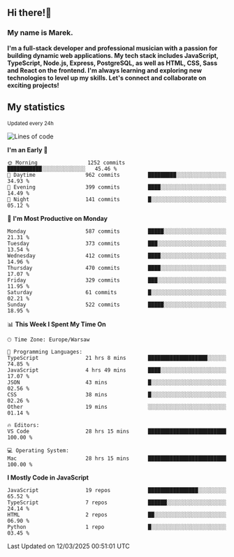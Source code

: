 ## Hi there!👋 ##
### My name is Marek. ###

**I'm a full-stack developer and professional musician with a passion for building dynamic web applications. My tech stack includes JavaScript, TypeScript, Node.js, Express, PostgreSQL, as well as HTML, CSS, Sass and React on the frontend. I'm always learning and exploring new technologies to level up my skills. Let's connect and collaborate on exciting projects!**

## My statistics ##
<sub>Updated every 24h</sub>
<!--START_SECTION:waka-->
![Lines of code](https://img.shields.io/badge/From%20Hello%20World%20I%27ve%20Written-155.2%20thousand%20lines%20of%20code-blue)

**I'm an Early 🐤** 

```text
🌞 Morning                1252 commits        ███████████░░░░░░░░░░░░░░   45.46 % 
🌆 Daytime                962 commits         █████████░░░░░░░░░░░░░░░░   34.93 % 
🌃 Evening                399 commits         ████░░░░░░░░░░░░░░░░░░░░░   14.49 % 
🌙 Night                  141 commits         █░░░░░░░░░░░░░░░░░░░░░░░░   05.12 % 
```
📅 **I'm Most Productive on Monday** 

```text
Monday                   587 commits         █████░░░░░░░░░░░░░░░░░░░░   21.31 % 
Tuesday                  373 commits         ███░░░░░░░░░░░░░░░░░░░░░░   13.54 % 
Wednesday                412 commits         ████░░░░░░░░░░░░░░░░░░░░░   14.96 % 
Thursday                 470 commits         ████░░░░░░░░░░░░░░░░░░░░░   17.07 % 
Friday                   329 commits         ███░░░░░░░░░░░░░░░░░░░░░░   11.95 % 
Saturday                 61 commits          █░░░░░░░░░░░░░░░░░░░░░░░░   02.21 % 
Sunday                   522 commits         █████░░░░░░░░░░░░░░░░░░░░   18.95 % 
```


📊 **This Week I Spent My Time On** 

```text
🕑︎ Time Zone: Europe/Warsaw

💬 Programming Languages: 
TypeScript               21 hrs 8 mins       ███████████████████░░░░░░   74.85 % 
JavaScript               4 hrs 49 mins       ████░░░░░░░░░░░░░░░░░░░░░   17.07 % 
JSON                     43 mins             █░░░░░░░░░░░░░░░░░░░░░░░░   02.56 % 
CSS                      38 mins             █░░░░░░░░░░░░░░░░░░░░░░░░   02.26 % 
Other                    19 mins             ░░░░░░░░░░░░░░░░░░░░░░░░░   01.14 % 

🔥 Editors: 
VS Code                  28 hrs 15 mins      █████████████████████████   100.00 % 

💻 Operating System: 
Mac                      28 hrs 15 mins      █████████████████████████   100.00 % 
```

**I Mostly Code in JavaScript** 

```text
JavaScript               19 repos            ████████████████░░░░░░░░░   65.52 % 
TypeScript               7 repos             ██████░░░░░░░░░░░░░░░░░░░   24.14 % 
HTML                     2 repos             ██░░░░░░░░░░░░░░░░░░░░░░░   06.90 % 
Python                   1 repo              █░░░░░░░░░░░░░░░░░░░░░░░░   03.45 % 
```




 Last Updated on 12/03/2025 00:51:01 UTC
<!--END_SECTION:waka-->

<!--
**MarekSax/MarekSax** is a ✨ _special_ ✨ repository because its `README.md` (this file) appears on your GitHub profile.

Here are some ideas to get you started:

- 🔭 I’m currently working on ...
- 🌱 I’m currently learning ...
- 👯 I’m looking to collaborate on ...
- 🤔 I’m looking for help with ...
- 💬 Ask me about ...
- 📫 How to reach me: ...
- 😄 Pronouns: ...
- ⚡ Fun fact: ...
-->
